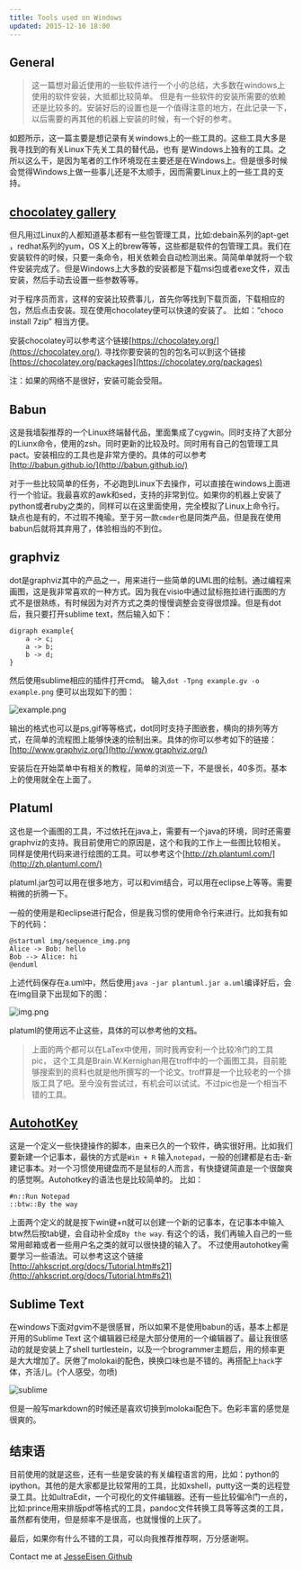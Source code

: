 ```yaml
---
title: Tools used on Windows
updated: 2015-12-10 18:00
---
```


## General

> 这一篇想对最近使用的一些软件进行一个小的总结，大多数在windows上使用的软件安装，大抵都比较简单。
但是有一些软件的安装所需要的依赖还是比较多的。安装好后的设置也是一个值得注意的地方，在此记录一下，
以后需要的再其他的机器上安装的时候，有一个好的参考。

如题所示，这一篇主要是想记录有关windows上的一些工具的。这些工具大多是我寻找到的有关Linux下先关工具的替代品，也有
是Windows上独有的工具。之所以这么干，是因为笔者的工作环境现在主要还是在Windows上。但是很多时候会觉得Windows上做一些事儿还是不太顺手，因而需要Linux上的一些工具的支持。

## [chocolatey gallery](https://chocolatey.org/)
但凡用过Linux的人都知道基本都有一些包管理工具，比如:debain系列的apt-get ，redhat系列的yum，OS X上的brew等等，这些都是软件的包管理工具。我们在安装软件的时候，只要一条命令，相关依赖会自动检测出来。简简单单就将一个软件安装完成了。但是Windows上大多数的安装都是下载msi包或者exe文件，双击安装，然后手动去设置一些参数等等。 

对于程序员而言，这样的安装比较费事儿，首先你等找到下载页面，下载相应的包，然后点击安装。现在使用chocolatey便可以快速的安装了。 比如：“choco install 7zip” 相当方便。 

安装chocolatey可以参考这个链接[https://chocolatey.org/](https://chocolatey.org/).  寻找你要安装的包的包名可以到这个链接[https://chocolatey.org/packages](https://chocolatey.org/packages)

注：如果的网络不是很好，安装可能会受阻。

## Babun
这是我墙裂推荐的一个Linux终端替代品，里面集成了cygwin。同时支持了大部分的Liunx命令，使用的zsh。同时更新的比较及时。同时用有自己的包管理工具pact。安装相应的工具也是非常方便的。具体的可以参考[http://babun.github.io/](http://babun.github.io/)

对于一些比较简单的任务，不必跑到Linux下去操作，可以直接在windows上面进行一个验证。我最喜欢的awk和sed，支持的非常到位。如果你的机器上安装了python或者ruby之类的，同样可以在这里面使用，完全模拟了Linux上命令行。 缺点也是有的，不过瑕不掩瑜。至于另一款`cmder`也是同类产品，但是我在使用babun后就将其弃用了，体验相当的不到位。


## graphviz
dot是graphviz其中的产品之一，用来进行一些简单的UML图的绘制。通过编程来画图，这是我非常喜欢的一种方式。因为我在visio中通过鼠标拖拉进行画图的方式不是很熟练，有时候因为对齐方式之类的慢慢调整会变得很烦躁。但是有dot后，我只要打开sublime text，然后输入如下：


	digraph example{
		a -> c;
		a -> b;
		b -> d;
	}


然后使用sublime相应的插件打开cmd。 输入`dot -Tpng example.gv -o example.png` 便可以出现如下的图：

![example.png](../images/example.png)

输出的格式也可以是ps,gif等等格式，dot同时支持子图嵌套，横向的排列等方式，在简单的流程图上能够快速的绘制出来。具体的你可以参考如下的链接：
[http://www.graphviz.org/](http://www.graphviz.org/)

安装后在开始菜单中有相关的教程，简单的浏览一下，不是很长，40多页。基本上的使用就全在上面了。


## Platuml
这也是一个画图的工具，不过依托在java上，需要有一个java的环境，同时还需要graphviz的支持。我目前使用它的原因是，这个和我的工作上一些图比较相关。
同样是使用代码来进行绘图的工具。可以参考这个[http://zh.plantuml.com/](http://zh.plantuml.com/)

platuml.jar包可以用在很多地方，可以和vim结合，可以用在eclipse上等等。需要稍微的折腾一下。

一般的使用是和eclipse进行配合，但是我习惯的使用命令行来进行。比如我有如下的代码：



	@startuml img/sequence_img.png
	Alice -> Bob: hello
	Bob --> Alice: hi
	@enduml



上述代码保存在a.uml中，然后使用`java -jar plantuml.jar a.uml`编译好后，会在img目录下出现如下的图：


![img.png](../images/sequence_img.png)

platuml的使用远不止这些，具体的可以参考他的文档。


> 上面的两个都可以在LaTex中使用，同时我再安利一个比较冷门的工具 pic， 这个工具是Brain.W.Kernighan用在troff中的一个画图工具，目前能够搜索到的资料也就是他所撰写的一个论文。troff算是一个比较老的一个排版工具了吧。至今没有尝试过，有机会可以试试。不过pic也是一个相当不错的工具。


## [AutohotKey](http://www.autohotkey.com/)
这是一个定义一些快捷操作的脚本，由来已久的一个软件，确实很好用。比如我们要新建一个记事本，最快的方式是`Win + R` 输入`notepad`，一般的创建都是右击-新建记事本。对一个习惯使用键盘而不是鼠标的人而言，有快捷键简直是一个很酸爽的感觉啊。Autohotkey的语法也是比较简单的。
比如：


	#n::Run Notepad
	::btw::By the way



上面两个定义的就是按下win键+n就可以创建一个新的记事本，在记事本中输入btw然后按tab键，会自动补全成`By the way`. 
有这个的话，我们再输入自己的一些常用邮箱或者一些用户名之类的就可以很快捷的输入了。 不过使用autohotkey需要学习一些语法。可以参考这这个链接[http://ahkscript.org/docs/Tutorial.htm#s21](http://ahkscript.org/docs/Tutorial.htm#s21)


## Sublime Text
在windows下面对gvim不是很感冒，所以如果不是使用babun的话，基本上都是开用的Sublime Text 这个编辑器已经是大部分使用的一个编辑器了。最让我很感动的就是安装上了shell turtlestein，以及一个brogrammer主题后，用的频率更是大大增加了。厌倦了molokai的配色，换换口味也是不错的。再搭配上`hack`字体，齐活儿。(个人感受，勿喷)

![sublime](../images/sublime.png)

但是一般写markdown的时候还是喜欢切换到molokai配色下。色彩丰富的感觉是很爽的。



## 结束语

目前使用的就是这些，还有一些是安装的有关编程语言的用，比如：python的ipython。其他的是大家都是比较常用的工具，比如xshell，putty这一类的远程登录工具。比如ultraEdit，一个可视化的文件编辑器。还有一些比较偏冷门一点的，比如:prince用来排版pdf等格式的工具，pandoc文件转换工具等等这类的工具，虽然都有使用，但是频率不是很高，也就慢慢的上灰了。

最后，如果你有什么不错的工具，可以向我推荐推荐啊，万分感谢啊。

Contact me at [JesseEisen Github](https://github.com/JesseEisen) 
